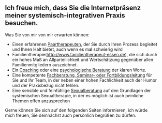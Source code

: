 ## Ich freue mich, dass Sie die Internetpräsenz meiner systemisch-integrativen Praxis besuchen.

Was Sie von mir von mir erwarten können:

* Einen erfahrenen [Paartherapeuten](http://www.paartherapeut-essen.de), der Sie durch Ihren Prozess begleitet und Ihnen Halt bietet, auch wenn es mal schwierig wird
* Familientherapie(http://www.familientherapeut-essen.de), die sich durch ein hohes Maß an Allparteilichkeit und Wertschätzung gegenüber allen Familienmitgliedern auszeichnet.
* Ein [Coaching](http://www.psychologische-beratung-essen.de) oder eine [psychologische Beratung](http://www.psychologische-beratung-essen.de) der klaren Worte.
* Eine kompetente [Fachberatung, Seminar- oder Fortbildungsleitung](http://www.praxis-niehues.de/organisationen) für Sie und Ihr Team, in der neben einer hohen Fachlichkeit auch der Humor und der Praxisbezug nicht fehlen.
* Eine sensible und feinfühlige [Sexualberatung](www.sexualtherapeut-essen.de) auf den Grundlagen der systemischen Sexualtherapie, in der es möglich ist auch peinliche Themen offen anzusprechen

Gerne können Sie sich auf den folgenden Seiten informieren, ich würde mich freuen, Sie demnächst auch persönlich begrüßen zu dürfen.

